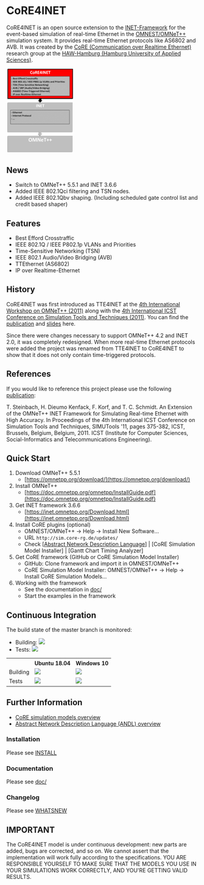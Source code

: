 # CoRE4INET

CoRE4INET is an open source extension to the [INET-Framework](https://inet.omnetpp.org/) for the event-based simulation of real-time Ethernet in the [OMNEST/OMNeT++](https://omnetpp.org/) simulation system. It provides real-time Ethernet protocols like AS6802 and AVB. It was created by the [CoRE (Communication over Realtime Ethernet)](https://core-researchgroup.de/) research group at the [HAW-Hamburg (Hamburg University of Applied Sciences)](https://www.haw-hamburg.de/english.html).

<img src="/doc/images/core4inet.png" alt="CoRE4INET Environment" width="35%">


## News
* Switch to OMNeT++ 5.5.1 and INET 3.6.6 
* Added IEEE 802.1Qci filtering and TSN nodes.
* Added IEEE 802.1Qbv shaping. (Including scheduled gate control list and credit based shaper)


## Features
* Best Efford Crosstraffic
* IEEE 802.1Q / IEEE P802.1p VLANs and Priorities
* Time-Sensitive Networking (TSN)
* IEEE 802.1 Audio/Video Bridging (AVB)
* TTEthernet (AS6802)
* IP over Realtime-Ethernet


## History
CoRE4INET was first introduced as TTE4INET at the [4th International Workshop on OMNeT++ (2011)](http://www.omnet-workshop.org/2011/) along with the [4th International ICST Conference on Simulation Tools and Techniques (2011)](http://www.simutools.org/2011/). You can find the [publication](http://core.informatik.haw-hamburg.de/images/publications/papers/sdkks-eifre-11a.pdf) and [slides](http://core.informatik.haw-hamburg.de/images/publications/papers/sdkks-eifre-11b.pdf) here.

Since there were changes necessary to support OMNeT++ 4.2 and INET 2.0, it was completely redesigned. When more real-time Ethernet protocols were added the project was renamed from TTE4INET to CoRE4INET to show that it does not only contain time-triggered protocols.


## References
If you would like to reference this project please use the following [publication](http://core.informatik.haw-hamburg.de/images/publications/papers/sdkks-eifre-11a.pdf):

T. Steinbach, H. Dieumo Kenfack, F. Korf, and T. C. Schmidt. An Extension of the OMNeT++ INET Framework for Simulating Real-time Ethernet with High Accuracy. In Proceedings of the 4th International ICST Conference on Simulation Tools and Techniques, SIMUTools '11, pages 375-382, ICST, Brussels, Belgium, Belgium, 2011. ICST (Institute for Computer Sciences, Social-Informatics and Telecommunications Engineering).


## Quick Start
1. Download OMNeT++ 5.5.1
    * [https://omnetpp.org/download/](https://omnetpp.org/download/)
2. Install OMNeT++
    * [https://doc.omnetpp.org/omnetpp/InstallGuide.pdf](https://doc.omnetpp.org/omnetpp/InstallGuide.pdf)
3. Get INET framework 3.6.6
    * [https://inet.omnetpp.org/Download.html](https://inet.omnetpp.org/Download.html)
4. Install CoRE plugins (optional)
    * OMNEST/OMNeT++ -> Help -> Install New Software...
    * URL `http://sim.core-rg.de/updates/`
    * Check [[Abstract Network Description Language](https://core-researchgroup.de/projects/simulation/abstract-network-description-language.html)] | [CoRE Simulation Model Installer] | [Gantt Chart Timing Analyzer]
5. Get CoRE framework (GitHub or CoRE Simulation Model Installer)
    * GitHub: Clone framework and import it in OMNEST/OMNeT++
    * CoRE Simulation Model Installer: OMNEST/OMNeT++ -> Help -> Install CoRE Simulation Models...
6. Working with the framework
    * See the documentation in [doc/](/doc)
    * Start the examples in the framework


## Continuous Integration

The build state of the master branch is monitored:
* Building:
<a><img src="https://jenkins.core-rg.de/buildStatus/icon?job=CoRE4INET/CoRE4INET"></a>
* Tests:
<a><img src="https://jenkins.core-rg.de/buildStatus/icon?job=CoRE4INET/CoRE4INET_tests"></a>

<table>
  <tr>
    <th></th>
    <th>Ubuntu 18.04</th>
    <th>Windows 10</th>
  </tr>
  <tr>
    <td>Building</td>
    <td><img src="https://jenkins.core-rg.de/buildStatus/icon?job=CoRE4INET/CoRE4INET/Nodes=Ubuntu_18.04"></td>
    <td><img src="https://jenkins.core-rg.de/buildStatus/icon?job=CoRE4INET/CoRE4INET/Nodes=Windows_10"></td>
  </tr>
  <tr>
    <td>Tests</td>
    <td><img src="https://jenkins.core-rg.de/buildStatus/icon?job=CoRE4INET/CoRE4INET_tests/Nodes=Ubuntu_18.04"></td>
    <td><img src="https://jenkins.core-rg.de/buildStatus/icon?job=CoRE4INET/CoRE4INET_tests/Nodes=Windows_10"></td>
  </tr>
</table>


## Further Information
* [CoRE simulation models overview](https://core-researchgroup.de/projects/simulation.html)
* [Abstract Network Description Language (ANDL) overview](https://core-researchgroup.de/projects/simulation/abstract-network-description-language.html)

### Installation
Please see [INSTALL](/INSTALL)

### Documentation
Please see [doc/](/doc)

### Changelog
Please see [WHATSNEW](/WHATSNEW)

## IMPORTANT
The CoRE4INET model is under continuous development: new parts are added, bugs are corrected, and so on. We cannot assert that the implementation will work fully according to the specifications. YOU ARE RESPONSIBLE YOURSELF TO MAKE SURE THAT THE MODELS YOU USE IN YOUR SIMULATIONS WORK CORRECTLY, AND YOU'RE GETTING VALID RESULTS. 
